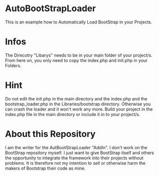 # AutoBootStrapLoader
This is an example how to Automatically Load BootStrap in your Projects.


# Infos
The Direcotry "Libarys" needs to be in your main folder of your project/s.
From here on, you only need to copy the index.php and init.php in your Folders.

# Hint
Do not edit the init.php in the main directory and the index.php and the bootstrap_loader.php in the Libraries/bootstrap directory. Otherwise you can crash the loader and it won't work any more. Build your project in the index.php file in the main directory or include it in to your project/s.


# About this Repository
I am the writer for the AutBootStrapLoader "AddIn". I don't work on the BootStrap repository myself. I just want to give BootStrap itself and others the opportunity to integrate the framework into their projects without problems. It is therefore not my intention to sell or otherwise harm the makers of Bootstrap their code as mine.
